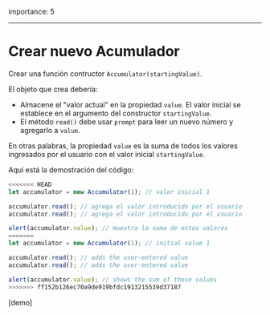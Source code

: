 importance: 5

---

# Crear nuevo Acumulador

Crear una función contructor `Accumulator(startingValue)`.

El objeto que crea debería:

- Almacene el "valor actual" en la propiedad `value`. El valor inicial se establece en el argumento del constructor `startingValue`.
- El método `read()` debe usar `prompt` para leer un nuevo número y agregarlo a `value`.

En otras palabras, la propiedad `value` es la suma de todos los valores ingresados por el usuario con el valor inicial `startingValue`.

Aquí está la demostración del código:

```js
<<<<<<< HEAD
let accumulator = new Accumulator(1); // valor inicial 1

accumulator.read(); // agrega el valor introducido por el usuario
accumulator.read(); // agrega el valor introducido por el usuario

alert(accumulator.value); // muestra la suma de estos valores
=======
let accumulator = new Accumulator(1); // initial value 1

accumulator.read(); // adds the user-entered value
accumulator.read(); // adds the user-entered value

alert(accumulator.value); // shows the sum of these values
>>>>>>> ff152b126ec70a9de919bfdc1913215539d37187
```

[demo]
